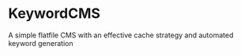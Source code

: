KeywordCMS
==========

A simple flatfile CMS with an effective cache strategy and automated keyword generation
